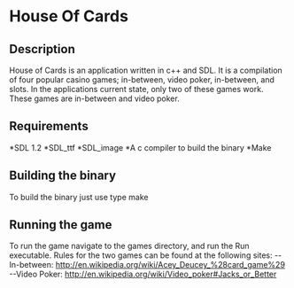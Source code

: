 House Of Cards
==============

Description
-----------
House of Cards is an application written in c++ and SDL.  It is a compilation of four popular casino games; in-between, video poker,
in-between, and slots.  In the applications current state, only two of these games work.  These games are in-between and video poker.

Requirements
------------
*SDL 1.2
*SDL\_ttf
*SDL\_image
*A c compiler to build the binary
*Make

Building the binary
-------------------
To build the binary just use type make

Running the game
----------------
To run the game navigate to the games directory, and run the Run executable.  Rules for the two games can be found at the following sites:
--In-between: http://en.wikipedia.org/wiki/Acey_Deucey_%28card_game%29
--Video Poker: http://en.wikipedia.org/wiki/Video_poker#Jacks_or_Better
